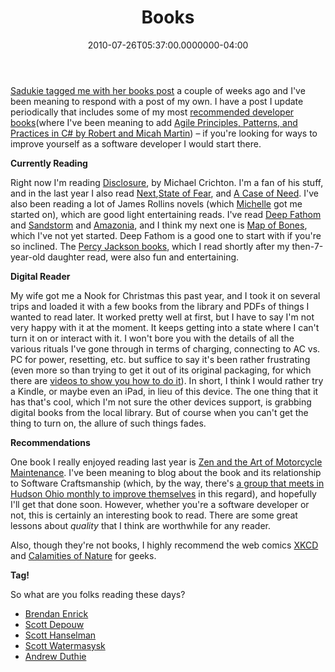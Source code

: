﻿---
title: Books
date: "2010-07-26T05:37:00.0000000-04:00"
description: Sadukie tagged me with her books post a couple of weeks ago and
featuredImage: img/book-recommendations-2010-featured.png
---

[Sadukie tagged me with her books post](http://codinggeekette.com/post/Books-Check-Em-Out!.aspx) a couple of weeks ago and I've been meaning to respond with a post of my own. I have a post I update periodically that includes some of my most [recommended developer books](/favorite-developer-books)(where I've been meaning to add [Agile Principles, Patterns, and Practices in C# by Robert and Micah Martin](http://www.amazon.com/gp/product/0131857258?ie=UTF8&tag=aspalliancecom&linkCode=as2&camp=1789&creative=390957&creativeASIN=0131857258)) – if you're looking for ways to improve yourself as a software developer I would start there.

**Currently Reading**

Right now I'm reading [Disclosure](http://www.amazon.com/gp/product/0345391055?ie=UTF8&tag=aspalliancecom&linkCode=as2&camp=1789&creative=390957&creativeASIN=0345391055), by Michael Crichton. I'm a fan of his stuff, and in the last year I also read [Next](http://www.amazon.com/gp/product/B0017TZKRG?ie=UTF8&tag=aspalliancecom&linkCode=as2&camp=1789&creative=390957&creativeASIN=B0017TZKRG),[State of Fear](http://www.amazon.com/gp/product/0061782661?ie=UTF8&tag=aspalliancecom&linkCode=as2&camp=1789&creative=390957&creativeASIN=0061782661), and [A Case of Need](http://www.amazon.com/gp/product/0451210638?ie=UTF8&tag=aspalliancecom&linkCode=as2&camp=1789&creative=390957&creativeASIN=0451210638). I've also been reading a lot of James Rollins novels (which [Michelle](http://greatandsmallblog.com/) got me started on), which are good light entertaining reads. I've read [Deep Fathom](http://www.amazon.com/gp/product/0061965820?ie=UTF8&tag=aspalliancecom&linkCode=as2&camp=1789&creative=390957&creativeASIN=0061965820) and [Sandstorm](http://www.amazon.com/gp/product/0060580674?ie=UTF8&tag=aspalliancecom&linkCode=as2&camp=1789&creative=390957&creativeASIN=0060580674) and [Amazonia](http://www.amazon.com/gp/product/0061965839?ie=UTF8&tag=aspalliancecom&linkCode=as2&camp=1789&creative=390957&creativeASIN=0061965839), and I think my next one is [Map of Bones](http://www.amazon.com/gp/product/0060765240?ie=UTF8&tag=aspalliancecom&linkCode=as2&camp=1789&creative=390957&creativeASIN=0060765240), which I've not yet started. Deep Fathom is a good one to start with if you're so inclined. The [Percy Jackson books](http://www.amazon.com/gp/redirect.html?ie=UTF8&location=http%3A%2F%2Fwww.amazon.com%2Fs%3Fie%3DUTF8%26x%3D0%26ref_%3Dnb%5Fsb%5Fnoss%26fsc%3D-1%26ih%3D12%5F5%5F2%5F0%5F0%5F0%5F0%5F0%5F0%5F1.39%5F74%26y%3D0%26field-keywords%3Dpercy%2520jackson%26url%3Dsearch-alias%253Dus-stripbooks-tree&tag=aspalliancecom&linkCode=ur2&camp=1789&creative=39095), which I read shortly after my then-7-year-old daughter read, were also fun and entertaining.

**Digital Reader**

My wife got me a Nook for Christmas this past year, and I took it on several trips and loaded it with a few books from the library and PDFs of things I wanted to read later. It worked pretty well at first, but I have to say I'm not very happy with it at the moment. It keeps getting into a state where I can't turn it on or interact with it. I won't bore you with the details of all the various rituals I've gone through in terms of charging, connecting to AC vs. PC for power, resetting, etc. but suffice to say it's been rather frustrating (even more so than trying to get it out of its original packaging, for which there are [videos to show you how to do it](http://nookboards.com/2010/01/07/nook-unboxing)). In short, I think I would rather try a Kindle, or maybe even an iPad, in lieu of this device. The one thing that it has that's cool, which I'm not sure the other devices support, is grabbing digital books from the local library. But of course when you can't get the thing to turn on, the allure of such things fades.

**Recommendations**

One book I really enjoyed reading last year is [Zen and the Art of Motorcycle Maintenance](http://www.amazon.com/gp/product/0061673730?ie=UTF8&tag=aspalliancecom&linkCode=as2&camp=1789&creative=390957&creativeASIN=0061673730). I've been meaning to blog about the book and its relationship to Software Craftsmanship (which, by the way, there's [a group that meets in Hudson Ohio monthly to improve themselves](http://hudsonsc.com/) in this regard), and hopefully I'll get that done soon. However, whether you're a software developer or not, this is certainly an interesting book to read. There are some great lessons about *quality* that I think are worthwhile for any reader.

Also, though they're not books, I highly recommend the web comics [XKCD](http://xkcd.com/) and [Calamities of Nature](http://calamitiesofnature.com/) for geeks.

**Tag!**

So what are you folks reading these days?

* [Brendan Enrick](http://brendan.enrick.com/)
* [Scott Depouw](http://scottdepouw.com/)
* [Scott Hanselman](http://www.hanselman.com/blog)
* [Scott Watermasysk](http://scottw.com/)
* [Andrew Duthie](http://blogs.msdn.com/b/gduthie)

